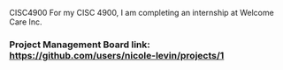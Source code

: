 CISC4900
For my CISC 4900, I am completing an internship at Welcome Care Inc. 

### Project Management Board link: https://github.com/users/nicole-levin/projects/1
